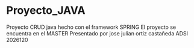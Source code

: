 # Proyecto_JAVA
Proyecto CRUD java hecho con el framework SPRING
El proyecto se encuentra en el MASTER
Presentado por jose julian ortiz castañeda
ADSI 2026120
